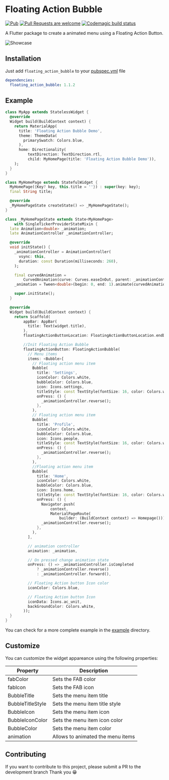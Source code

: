 # Floating Action Bubble 
[![Pub](https://img.shields.io/pub/v/fab_circular_menu.svg)](https://pub.dev/packages/floating_action_bubble)
[![Pull Requests are welcome](https://img.shields.io/badge/license-MIT-blue)](https://github.com/marianocordoba/fab-circular-menu/blob/master/LICENSE)
[![Codemagic build status](https://api.codemagic.io/apps/5e9371f31838ac3981fd1397/5e9371f31838ac3981fd1396/status_badge.svg)](https://codemagic.io/apps/5e9371f31838ac3981fd1397/5e9371f31838ac3981fd1396/latest_build)


A Flutter package to create a animated menu using a Floating Action Button.


![Showcase](https://imgur.com/IbinJsI.gif)

## Installation

Just add `floating_action_bubble` to your [pubspec.yml](https://flutter.io/using-packages/) file

```yml
dependencies:
  floating_action_bubble: 1.1.2
```

## Example

```dart
class MyApp extends StatelessWidget {
  @override
  Widget build(BuildContext context) {
    return MaterialApp(
      title: 'Floating Action Bubble Demo',
      theme: ThemeData(
        primarySwatch: Colors.blue,
      ),
      home: Directionality(
          textDirection: TextDirection.rtl,
          child: MyHomePage(title: 'Floating Action Bubble Demo')),
    );
  }
}

class MyHomePage extends StatefulWidget {
  MyHomePage({Key? key, this.title = ''}) : super(key: key);
  final String title;

  @override
  _MyHomePageState createState() => _MyHomePageState();
}

class _MyHomePageState extends State<MyHomePage>
    with SingleTickerProviderStateMixin {
  late Animation<double> _animation;
  late AnimationController _animationController;

  @override
  void initState() {
    _animationController = AnimationController(
      vsync: this,
      duration: const Duration(milliseconds: 260),
    );

    final curvedAnimation =
        CurvedAnimation(curve: Curves.easeInOut, parent: _animationController);
    _animation = Tween<double>(begin: 0, end: 1).animate(curvedAnimation);

    super.initState();
  }

  @override
  Widget build(BuildContext context) {
    return Scaffold(
        appBar: AppBar(
          title: Text(widget.title),
        ),
        floatingActionButtonLocation: FloatingActionButtonLocation.endDocked,

        //Init Floating Action Bubble
        floatingActionButton: FloatingActionBubble(
          // Menu items
          items: <Bubble>[
            // Floating action menu item
            Bubble(
              title: 'Settings',
              iconColor: Colors.white,
              bubbleColor: Colors.blue,
              icon: Icons.settings,
              titleStyle: const TextStyle(fontSize: 16, color: Colors.white),
              onPress: () {
                _animationController.reverse();
              },
            ),
            // Floating action menu item
            Bubble(
              title: 'Profile',
              iconColor: Colors.white,
              bubbleColor: Colors.blue,
              icon: Icons.people,
              titleStyle: const TextStyle(fontSize: 16, color: Colors.white),
              onPress: () {
                _animationController.reverse();
              },
            ),
            //Floating action menu item
            Bubble(
              title: 'Home',
              iconColor: Colors.white,
              bubbleColor: Colors.blue,
              icon: Icons.home,
              titleStyle: const TextStyle(fontSize: 16, color: Colors.white),
              onPress: () {
                Navigator.push(
                    context,
                    MaterialPageRoute(
                        builder: (BuildContext context) => Homepage()));
                _animationController.reverse();
              },
            ),
          ],

          // animation controller
          animation: _animation,

          // On pressed change animation state
          onPress: () => _animationController.isCompleted
              ? _animationController.reverse()
              : _animationController.forward(),

          // Floating Action button Icon color
          iconColor: Colors.blue,

          // Floating Action button Icon
          iconData: Icons.ac_unit,
          backGroundColor: Colors.white,
        ));
  }
}
```

You can check for a more complete example in the [example](https://github.com/Darshan0/floating_action_bubble/master/example) directory.

## Customize

You can customize the widget appareance using the following properties:

| Property  | Description |
|----------|-------------|
| fabColor | Sets the FAB color |
| fabIcon | Sets the FAB icon |
| BubbleTitle | Sets the menu item title |
| BubbleTitleStyle | Sets the menu item title style |
| BubbleIcon | Sets the menu  item icon |
| BubbleIconColor | Sets the menu item icon color |
| BubbleColor | Sets the menu item color |
| animation| Allows to animated the menu items |



## Contributing

If you want to contribute to this project, please submit a PR to the development branch Thank you 😁
